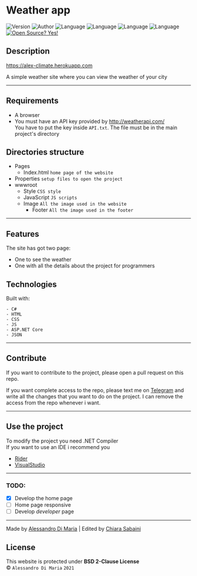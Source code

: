# Weather app

![Version](https://img.shields.io/badge/Version-0.2-brightgreen)
![Author](https://img.shields.io/badge/Author-Alessandro-blue)
![Language](https://img.shields.io/badge/Language-C%23-orange)
![Language](https://img.shields.io/badge/Language-HTML-orange)
![Language](https://img.shields.io/badge/Language-CSS-orange)
![Language](https://img.shields.io/badge/Language-JS-orange)
[![Open Source? Yes!](https://badgen.net/badge/Open%20Source%20%3F/Yes%21/blue?icon=github)](https://github.com/Naereen/badges/)

## Description

https://alex-climate.herokuapp.com


A simple weather site where you can view the weather of your city

---

## Requirements

- A browser
- You must have an API key provided by http://weatherapi.com/
  <br>
  You have to put the key inside `API.txt`.
  The file must be in the main project's directory

## Directories structure

- Pages
    - Index.html `home page of the website`
- Properties `setup files to open the project`
- wwwroot 
    - Style `CSS style`
    - JavaScript `JS scripts`
    - Image `All the image used in the website`
      - Footer `All the image used in the footer`

---

## Features

The site has got two page:
- One to see the weather
- One with all the details about the project for programmers

## Technologies

Built with:
```
- C#
- HTML
- CSS
- JS
- ASP.NET Core
- JSON
```

---

## Contribute

If you want to contribute to the project, please open a pull request on this repo.

If you want complete access to the repo, please text me on [Telegram](https://t.me/im_al3x)
and write all the changes that you want to do on the project.
I can remove the access from the repo whenever i want.

---

## Use the project

To modify the project you need .NET Compiler
<br>
If you want to use an IDE i recommend you
- [Rider](https://www.jetbrains.com/rider)
- [VisualStudio](https://visualstudio.microsoft.com) 


---

### TODO:
  - [x] Develop the home page
  - [ ] Home page responsive
  - [ ] Develop *developer* page
---

Made by [Alessandro Di Maria](https://www.github.com/ImAl3x03)
|
Edited by [Chiara Sabaini](https://www.github.com/chiarasabaini)

## License
This website is protected under **BSD 2-Clause License**
<br>
&copy; `Alessandro Di Maria` `2021`
